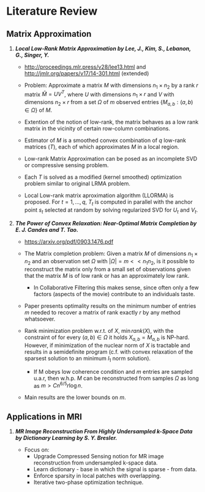 # Literature Review

## Matrix Approximation

1. ***Local Low-Rank Matrix Approximation by Lee, J., Kim, S., Lebanon, G., Singer, Y.***   

    - http://proceedings.mlr.press/v28/lee13.html and http://jmlr.org/papers/v17/14-301.html (extended)
    
    - Problem: Approximate a matrix $M$ with dimensions $n_1 \times n_2$ by a rank $r$ matrix $\hat{M} = U V^T$, where
    $U$ with dimensions $n_1 \times r$ and $V$ with dimensions $n_2 \times r$ from a set $\Omega$ of $m$ observed entries 
    $\{M_{a, b} : (a, b) \in \Omega \}$ of $M$.
    
    - Extention of the notion of low-rank, the matrix behaves as a low rank matrix in the vicinity of certain row-column 
    combinations.
    
    - Estimator of $M$ is a smoothed convex combination of $q$ low-rank matrices ($T$), each of which approximates $M$ in a local region.
    
    - Low-rank Matrix Approximation can be posed as an incomplete SVD or compressive sensing problem. 
    
    - Each $T$ is solved as a modified (kernel smoothed) optimization problem similar to original LRMA problem.
    
    - Local Low-rank matrix aproximation algorithm (LLORMA) is proposed. For $t = 1, \ldots, q$, $T_t$ is computed in 
    parallel with the anchor point $s_t$ selected at random by solving regularized SVD for $U_t$ and $V_t$. 

1. ***The Power of Convex Relaxation: Near-Optimal Matrix Completion by E. J. Candes and T. Tao.***

    - https://arxiv.org/pdf/0903.1476.pdf
    
    - The Matrix completion problem: Given a matrix $M$ of dimensions $n_1 \times n_2$ and an observation set $\Omega$ with
    $|\Omega| = m << n_1 n_2$, is it possible to reconstruct the matrix only from a small set of observations given that the
    matrix $M$ is of low rank or has an approximately low rank.
    
        - In Collaborative Filtering this makes sense, since often only a few factors (aspects of the movie) contribute to an
        individuals taste.
    
    - Paper presents optimality results on the minimum number of entries $m$ needed to recover a matrix of rank exactly $r$
    by any method whatsoever.
    
    - Rank minimization problem w.r.t. of $X$, $\min rank(X)$, with the constraint of for every $(a, b) \in \Omega$ it 
    holds $X_{a, b} = M_{a, b}$ is NP-hard. However, if minimization of the nuclear norm of $X$ is tractable and results
    in a semidefinite program (c.f. with convex relaxation of the sparsest solution to an minimum $l_1$ norm solution).
        
        - If M obeys low coherence condition and $m$ entries are sampled u.a.r, then w.h.p. $M$ can be reconstructed from samples
        $\Omega$ as long as $m > C n^{6/5} r \log n$.
        
    - Main results are the lower bounds on $m$.

## Applications in MRI

1. ***MR Image Reconstruction From Highly Undersampled k-Space Data by Dictionary Learning by S. Y. Bresler.***

	- Focus on:
		- Upgrade Compressed Sensing notion for MR image reconstruction from undersampled k-space data.
		- Learn dictionary - base in which the signal is sparse - from data.
		- Enforce sparsity in local patches with overlapping. 
		- Iterative two-phase optimization technique.
